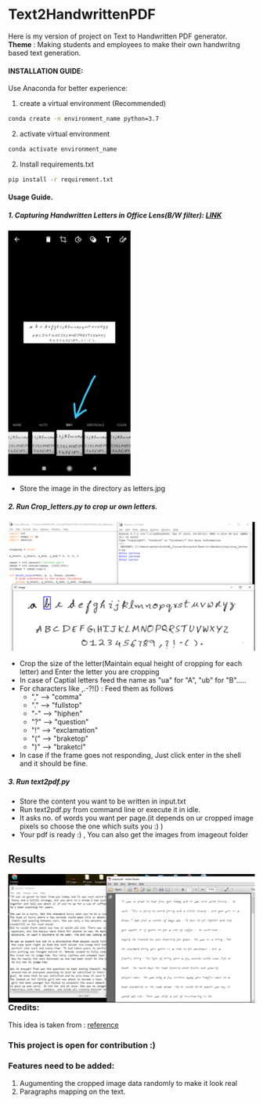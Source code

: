 # Text2HandwrittenPDF
Here is my version of project on Text to Handwritten PDF generator. \
**Theme** : Making students and employees to make their own handwritng based text generation.
#### INSTALLATION GUIDE:
Use Anaconda for better experience:
1. create a virtual environment (Recommended)
```cmd
conda create -n environment_name python=3.7
```
2. activate virtual environment
```cmd
conda activate environment_name
```
2. Install requirements.txt
```cmd
pip install -r requirement.txt
```
#### Usage Guide.
##### 1. Capturing Handwritten Letters in Office Lens(B/W filter): [LINK](https://play.google.com/store/apps/details?id=com.microsoft.office.officelens&hl=en_IN)
<img src="utils/LensB-W.jpeg" style="float: center;" width="250">

- Store the image in the directory as letters.jpg

##### 2. Run Crop_letters.py to crop ur own letters.
<img src="utils/cropping.png" style="float: center;">

- Crop the size of the letter(Maintain equal height of cropping for each letter) and Enter the letter you are cropping
- In case of Captial letters feed the name as "ua" for "A", "ub" for "B".....
- For characters like  ,.-?!() :
   Feed them as follows
   - "," --> "comma"
   - "." --> "fullstop"
   - "-" --> "hiphen"
   - "?" --> "question"
   - "!" --> "exclamation"
   - "(" --> "braketop"
   - ")" --> "braketcl"
- In case if the frame goes not responding, Just click enter in the shell and it should be fine.

##### 3. Run text2pdf.py
- Store the content you want to be written in input.txt
- Run text2pdf.py from command line or execute it in idle.
- It asks no. of words you want per page.(it depends on ur cropped image pixels so choose the one which suits you :) )
- Your pdf is ready :) , You can also get the images from imageout folder

## Results
<img src="utils/ip-op.png"
     alt="Markdown Monster icon"
     style="float: left; margin-right: 10px;" />
### Credits:
This idea is taken from : [reference](https://github.com/sharanya02/Text-file-to-handwritten-pdf-file)
### This project is open for contribution :)
### Features need to be added:
1. Augumenting the cropped image data randomly to make it look real
2. Paragraphs mapping on the text.
